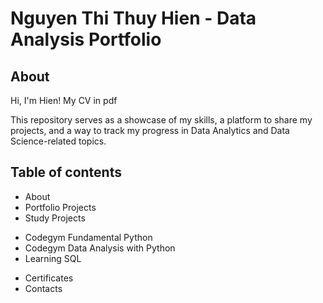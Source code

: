 # Nguyen Thi Thuy Hien - Data Analysis Portfolio
## About
Hi, I'm Hien!
My CV in pdf

This repository serves as a showcase of my skills, a platform to share my projects, and a way to track my progress in Data Analytics and Data Science-related topics.
## Table of contents
- About
- Portfolio Projects
- Study Projects
+ Codegym Fundamental Python
+ Codegym Data Analysis with Python
+ Learning SQL
- Certificates
- Contacts
